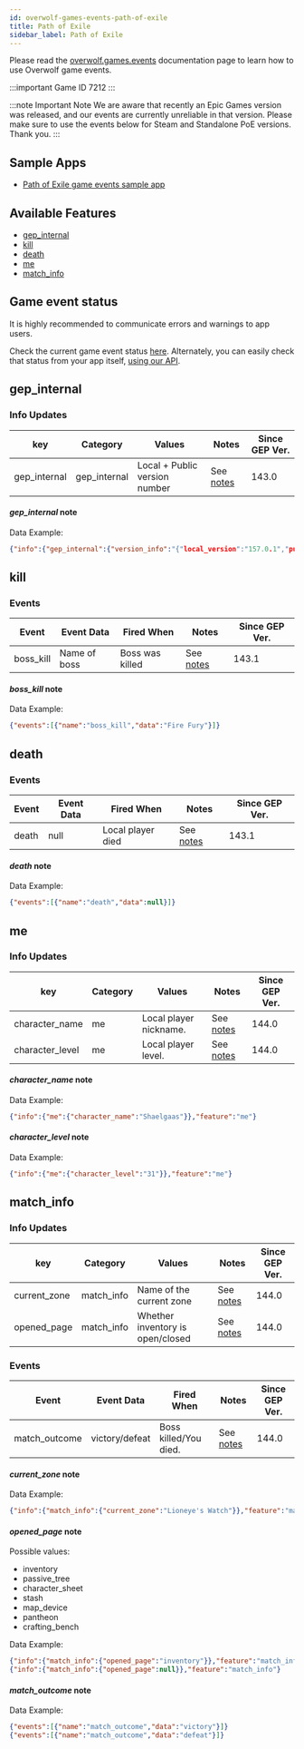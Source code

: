 ```yaml
---
id: overwolf-games-events-path-of-exile
title: Path of Exile
sidebar_label: Path of Exile
---
```


Please read the [overwolf.games.events](overwolf-games-events) documentation page to learn how to use Overwolf game events.

:::important Game ID
7212
:::

:::note Important Note
 We are aware that recently an Epic Games version was released, and our events are currently unreliable in that version. Please make sure to use the events below for Steam and Standalone PoE versions. Thank you.
 :::

## Sample Apps
* [Path of Exile game events sample app](https://github.com/overwolf/events-sample-apps)

## Available Features

* [gep_internal](#gep_internal)
* [kill](#kill)
* [death](#death)
* [me](#me)
* [match_info](#match_info)

## Game event status

It is highly recommended to communicate errors and warnings to app users. 

Check the current game event status [here](../status/all). Alternately, you can easily check that status from your app itself, [using our API](../topics/howto-check-events-status-from-app).

## gep_internal

### Info Updates

key          | Category    | Values                    | Notes                 | Since GEP Ver. |
------------ | ------------| ------------------------- | --------------------- | ------------- | 
gep_internal | gep_internal| Local + Public version number|See [notes](#gep_internal-note)|   143.0       |

#### *gep_internal* note

Data Example:

```json
{"info":{"gep_internal":{"version_info":"{"local_version":"157.0.1","public_version":"157.0.1","is_updated":true}"}},"feature":"gep_internal"}
```

## kill

### Events

Event        | Event Data        | Fired When   | Notes              | Since GEP Ver. |
-------------| ------------------| ------------ | ------------------ | ---------------|
boss_kill    | Name of boss      | Boss was killed| See [notes](#boss_kill-note)| 143.1 |

#### *boss_kill* note

Data Example:

```json
{"events":[{"name":"boss_kill","data":"Fire Fury"}]}
```

## death

### Events

Event        | Event Data        | Fired When        | Notes              | Since GEP Ver. |
-------------| ------------------| ----------------- | ------------------ | ---------------|
death        | null              | Local player died | See [notes](#death-note)| 143.1     |

#### *death* note

Data Example:

```json
{"events":[{"name":"death","data":null}]}
```

## me

### Info Updates

key          | Category    | Values                    | Notes                 | Since GEP Ver. |
------------ | ------------| ------------------------- | --------------------- | ------------- | 
character_name| me        | Local player nickname.     |See [notes](#character_name-note)|   144.0  |
character_level| me        | Local player level.       |See [notes](#character_level-note)|   144.0  |


#### *character_name* note

Data Example:

```json
{"info":{"me":{"character_name":"Shaelgaas"}},"feature":"me"}
```

#### *character_level* note

Data Example:

```json
{"info":{"me":{"character_level":"31"}},"feature":"me"}
```

## match_info

### Info Updates

key          | Category    | Values                    | Notes                 | Since GEP Ver. |
------------ | ------------| ------------------------- | --------------------- | ------------- | 
current_zone | match_info  | Name of the current zone  |See [notes](#current_zone-note)|   144.0  |
opened_page  | match_info  | Whether inventory is open/closed |See [notes](#opened_page-note)|   144.0  |

### Events

Event        | Event Data        | Fired When        | Notes              | Since GEP Ver. |
-------------| ------------------| ----------------- | ------------------ | ---------------|
match_outcome| victory/defeat  | Boss killed/You died.|See [notes](#match_outcome-note)|   144.0  |

#### *current_zone* note

Data Example:

```json
{"info":{"match_info":{"current_zone":"Lioneye's Watch"}},"feature":"match_info"}
```

#### *opened_page* note

Possible values: 
* inventory
* passive_tree
* character_sheet
* stash
* map_device
* pantheon
* crafting_bench

Data Example:

```json
{"info":{"match_info":{"opened_page":"inventory"}},"feature":"match_info"}
{"info":{"match_info":{"opened_page":null}},"feature":"match_info"}
```

#### *match_outcome* note

Data Example:

```json
{"events":[{"name":"match_outcome","data":"victory"}]}
{"events":[{"name":"match_outcome","data":"defeat"}]}
```
